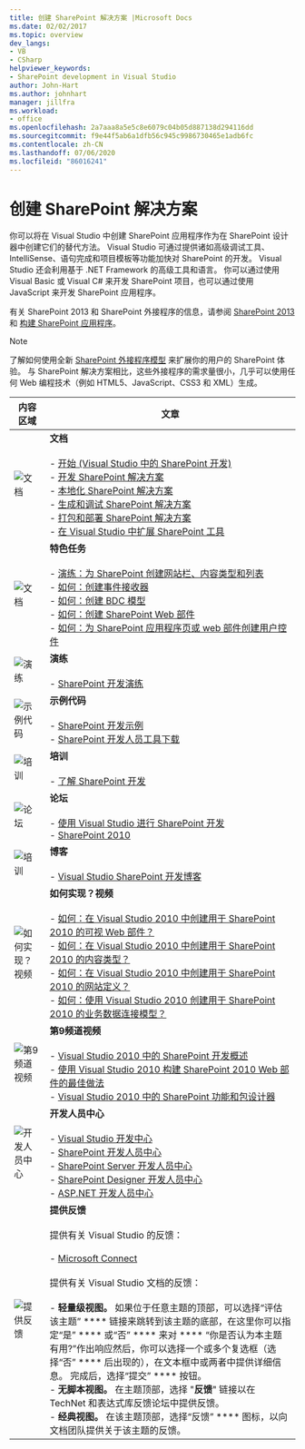 ```yaml
---
title: 创建 SharePoint 解决方案 |Microsoft Docs
ms.date: 02/02/2017
ms.topic: overview
dev_langs:
- VB
- CSharp
helpviewer_keywords:
- SharePoint development in Visual Studio
author: John-Hart
ms.author: johnhart
manager: jillfra
ms.workload:
- office
ms.openlocfilehash: 2a7aaa8a5e5c8e6079c04b05d887138d294116dd
ms.sourcegitcommit: f9e44f5ab6a1dfb56c945c9986730465e1adb6fc
ms.contentlocale: zh-CN
ms.lasthandoff: 07/06/2020
ms.locfileid: "86016241"
---
```

# <a name="create-sharepoint-solutions"></a>创建 SharePoint 解决方案
  你可以将在 Visual Studio 中创建 SharePoint 应用程序作为在 SharePoint 设计器中创建它们的替代方法。 Visual Studio 可通过提供诸如高级调试工具、IntelliSense、语句完成和项目模板等功能加快对 SharePoint 的开发。 Visual Studio 还会利用基于 .NET Framework 的高级工具和语言。 你可以通过使用 Visual Basic 或 Visual C# 来开发 SharePoint 项目，也可以通过使用 JavaScript 来开发 SharePoint 应用程序。

 有关 SharePoint 2013 和 SharePoint 外接程序的信息，请参阅 [SharePoint 2013](https://www.microsoft.com/microsoft-365/previous-versions/microsoft-sharepoint-2013) 和 [构建 SharePoint 应用程序](/sharepoint/dev/sp-add-ins/sharepoint-add-ins)。

> [!NOTE]
> 了解如何使用全新 [SharePoint 外接程序模型](/sharepoint/dev/sp-add-ins/sharepoint-add-ins) 来扩展你的用户的 SharePoint 体验。 与 SharePoint 解决方案相比，这些外接程序的需求量很小，几乎可以使用任何 Web 编程技术（例如 HTML5、JavaScript、CSS3 和 XML）生成。

|内容区域|文章|
|-|-|
|![文档](../sharepoint/media/vs-icon-documentation.gif "文档")|**文档**<br /><br /> -   [开始 &#40;Visual Studio 中的 SharePoint 开发&#41;](../sharepoint/getting-started-sharepoint-development-in-visual-studio.md)<br />-   [开发 SharePoint 解决方案](../sharepoint/developing-sharepoint-solutions.md)<br />-   [本地化 SharePoint 解决方案](../sharepoint/localizing-sharepoint-solutions.md)<br />-   [生成和调试 SharePoint 解决方案](../sharepoint/building-and-debugging-sharepoint-solutions.md)<br />-   [打包和部署 SharePoint 解决方案](../sharepoint/packaging-and-deploying-sharepoint-solutions.md)<br />-   [在 Visual Studio 中扩展 SharePoint 工具](../sharepoint/extending-the-sharepoint-tools-in-visual-studio.md)|
|![文档](../sharepoint/media/vs-icon-documentation.gif "文档")|**特色任务**<br /><br /> -   [演练：为 SharePoint 创建网站栏、内容类型和列表](../sharepoint/walkthrough-create-a-site-column-content-type-and-list-for-sharepoint.md)<br />-   [如何：创建事件接收器](../sharepoint/how-to-create-an-event-receiver.md)<br />-   [如何：创建 BDC 模型](../sharepoint/how-to-create-a-bdc-model.md)<br />-   [如何：创建 SharePoint Web 部件](../sharepoint/how-to-create-a-sharepoint-web-part.md)<br />-   [如何：为 SharePoint 应用程序页或 web 部件创建用户控件](../sharepoint/how-to-create-a-user-control-for-a-sharepoint-application-page-or-web-part.md)|
|![演练](../sharepoint/media/vs-icon-walkthroughs.gif "演练")|**演练**<br /><br /> -   [SharePoint 开发演练](../sharepoint/sharepoint-development-walkthroughs.md)|
|![示例代码](../sharepoint/media/vs-icon-codesamples.gif "示例代码")|**示例代码**<br /><br /> -   [SharePoint 开发示例](../sharepoint/sharepoint-development-samples.md)<br />-   [SharePoint 开发人员工具下载](/sharepoint/dev/)|
|![培训](../sharepoint/media/vs-icon-training.gif "培训")|**培训**<br /><br /> -   [了解 SharePoint 开发](/sharepoint/dev/)|
|![论坛](../sharepoint/media/vs-icon-forums.gif "论坛")|**论坛**<br /><br /> -   [使用 Visual Studio 进行 SharePoint 开发](https://social.msdn.microsoft.com/Forums/vstudio/home?forum=vssharepointdevelopment)<br />-   [SharePoint 2010](https://social.msdn.microsoft.com/Forums/sharepoint/home?category=sharepoint2010,sharepoint)|
|![培训](../sharepoint/media/vs-icon-training.gif "培训")|**博客**<br /><br /> -   [Visual Studio SharePoint 开发博客](https://blogs.msdn.microsoft.com/vssharepointtoolsblog/)|
|![如何实现？视频](../sharepoint/media/vs-icon-howdoivideos.gif "如何实现？视频")|**如何实现？视频**<br /><br /> -   [如何：在 Visual Studio 2010 中创建用于 SharePoint 2010 的可视 Web 部件？](https://visualstudio.microsoft.com/)<br />-   [如何：在 Visual Studio 2010 中创建用于 SharePoint 2010 的内容类型？](/previous-versions/visualstudio/visual-studio-2010/dd831853\(v\=vs.100\))<br />-   [如何：在 Visual Studio 2010 中创建用于 SharePoint 2010 的网站定义？](/previous-versions/visualstudio/visual-studio-2010/dd831853\(v\=vs.100\))<br />-   [如何：使用 Visual Studio 2010 创建用于 SharePoint 2010 的业务数据连接模型？](/previous-versions/visualstudio/visual-studio-2010/dd831853\(v\=vs.100\))|
|![第9频道视频](../sharepoint/media/vs-icon-channel9videos.gif "第 9 频道视频")|**第9频道视频**<br /><br /> -   [Visual Studio 2010 中的 SharePoint 开发概述](https://channel9.msdn.com/blogs/funkyonex/overview-of-sharepoint-development-in-visual-studio-2010)<br />-   [使用 Visual Studio 2010 构建 SharePoint 2010 Web 部件的最佳做法](https://channel9.msdn.com/blogs/funkyonex/best-practices-on-building-sharepoint-2010-web-parts-with-visual-studio-2010)<br />-   [Visual Studio 2010 中的 SharePoint 功能和包设计器](https://channel9.msdn.com/blogs/funkyonex/sharepoint-feature-and-package-designers-in-visual-studio-2010)|
|![开发人员中心](../sharepoint/media/vs-icon-msdndevcenter.gif "开发人员中心")|**开发人员中心**<br /><br /> -   [Visual Studio 开发中心](https://visualstudio.microsoft.com/)<br />-   [SharePoint 开发人员中心](/sharepoint/dev/)<br />-   [SharePoint Server 开发人员中心](/previous-versions/office/fp161348\(v\=office.15\))<br />-   [SharePoint Designer 开发人员中心](/previous-versions/office/fp161348\(v\=office.15\))<br />-   [ASP.NET 开发人员中心](https://msdn.microsoft.com/aa336522.aspx)|
|![提供反馈](../sharepoint/media/vs-icon-feedback.gif "提供反馈")|**提供反馈**<br /><br /> 提供有关 Visual Studio 的反馈：<br /><br /> -   [Microsoft Connect](/collaborate/connect-redirect)<br /><br /> 提供有关 Visual Studio 文档的反馈：<br /><br /> -   **轻量级视图。** 如果位于任意主题的顶部，可以选择“评估该主题” **** 链接来跳转到该主题的底部，在这里你可以指定“是” **** 或“否” **** 来对 **** “你是否认为本主题有用?”作出响应然后，你可以选择一个或多个复选框（选择“否” **** 后出现的），在文本框中或两者中提供详细信息。 完成后，选择“提交” **** 按钮。<br />-   **无脚本视图。** 在主题顶部，选择 "**反馈**" 链接以在 TechNet 和表达式库反馈论坛中提供反馈。<br />-   **经典视图。** 在该主题顶部，选择“反馈” **** 图标，以向文档团队提供关于该主题的反馈。|
